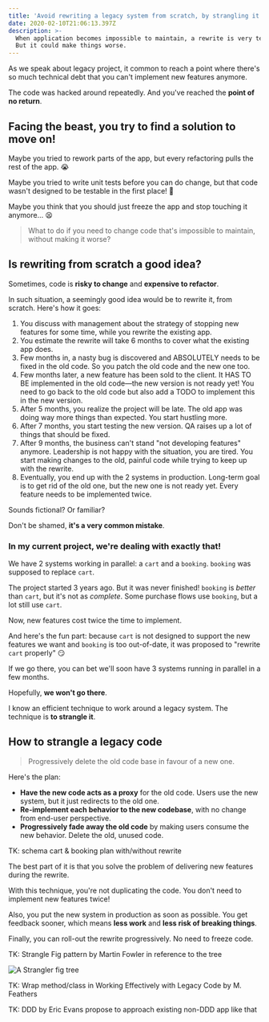 ```yaml
---
title: 'Avoid rewriting a legacy system from scratch, by strangling it'
date: 2020-02-10T21:06:13.397Z
description: >-
  When application becomes impossible to maintain, a rewrite is very tempting.
  But it could make things worse.
---
```

As we speak about legacy project, it common to reach a point where there's so much technical debt that you can't implement new features anymore.

The code was hacked around repeatedly. And you've reached the **point of no return**.

## Facing the beast, you try to find a solution to move on!

Maybe you tried to rework parts of the app, but every refactoring pulls the rest of the app. 😭

Maybe you tried to write unit tests before you can do change, but that code wasn't designed to be testable in the first place! 😬

Maybe you think that you should just freeze the app and stop touching it anymore… 😫

> What to do if you need to change code that's impossible to maintain, without making it worse?

## Is rewriting from scratch a good idea?

Sometimes, code is  **risky to change** and **expensive to refactor**.

In such situation, a seemingly good idea would be to rewrite it, from scratch. Here's how it goes:

1. You discuss with management about the strategy of stopping new features for some time, while you rewrite the existing app.
2. You estimate the rewrite will take 6 months to cover what the existing app does.
3. Few months in, a nasty bug is discovered and ABSOLUTELY needs to be fixed in the old code. So you patch the old code and the new one too.
4. Few months later, a new feature has been sold to the client. It HAS TO BE implemented in the old code—the new version is not ready yet! You need to go back to the old code but also add a TODO to implement this in the new version.
5. After 5 months, you realize the project will be late. The old app was doing way more things than expected. You start hustling more.
6. After 7 months, you start testing the new version. QA raises up a lot of things that should be fixed.
7. After 9 months, the business can't stand "not developing features" anymore. Leadership is not happy with the situation, you are tired. You start making changes to the old, painful code while trying to keep up with the rewrite.
8. Eventually, you end up with the 2 systems in production. Long-term goal is to get rid of the old one, but the new one is not ready yet. Every feature needs to be implemented twice.

Sounds fictional? Or familiar?

Don't be shamed, **it's a very common mistake**.

### In my current project, we're dealing with exactly that!

We have 2 systems working in parallel: a `cart` and a `booking`. `booking` was supposed to replace `cart`.

The project started 3 years ago. But it was never finished! `booking` is *better* than `cart`, but it's not as *complete*. Some purchase flows use `booking`, but a lot still use `cart`. 

Now, new features cost twice the time to implement.

And here's the fun part: because `cart` is not designed to support the new features we want and `booking` is too out-of-date, it was proposed to "rewrite `cart` properly" 😏

If we go there, you can bet we'll soon have 3 systems running in parallel in a few months.

Hopefully, **we won't go there**. 

I know an efficient technique to work around a legacy system. The technique is **to strangle it**.

## How to strangle a legacy code

> Progressively delete the old code base in favour of a new one.

Here's the plan:

* **Have the new code acts as a proxy** for the old code. Users use the new system, but it just redirects to the old one.
* **Re-implement each behavior to the new codebase**, with no change from end-user perspective. 
* **Progressively fade away the old code** by making users consume the new behavior. Delete the old, unused code.

TK: schema cart & booking plan with/without rewrite

The best part of it is that you solve the problem of delivering new features during the rewrite.

With this technique, you're not duplicating the code. You don't need to implement new features twice!

Also, you put the new system in production as soon as possible. You get feedback sooner, which means **less work** and **less risk of breaking things**.

Finally, you can roll-out the rewrite progressively. No need to freeze code.

TK: Strangle Fig pattern by Martin Fowler in reference to the tree

![A Strangler fig tree](/assets/david-clode-y_l5tep9wxI-unsplash.jpg)

TK: Wrap method/class in Working Effectively with Legacy Code by M. Feathers

TK: DDD by Eric Evans propose to approach existing non-DDD app like that
